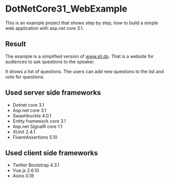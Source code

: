 # DotNetCore31_WebExample

This is an example project that shows step by step, how to build a simple web application with asp.net core 3.1. 

## Result

The example is a simplified version of www.sli.do. That is a website for audiences to ask questions to the speaker.

It shows a list of questions. The users can add new questions to the list and vote for questions. 

## Used server side frameworks

* Dotnet core 3.1
* Asp.net core 3.1
* Swashbuckle 4.0.1
* Entity framework core 3.1
* Asp.net SignalR core 1.1
* XUnit 2.4.1
* FluentAssertions 5.10
 
## Used client side frameworks
* Twitter Bootstrap 4.3.1
* Vue.js 2.6.10
* Axios 0.18
